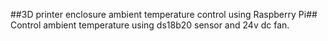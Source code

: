 ##3D printer enclosure ambient temperature control using Raspberry Pi## </br>
Control ambient temperature using ds18b20 sensor and 24v dc fan.
